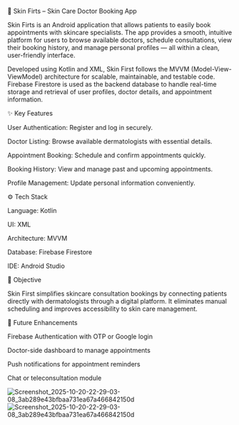 🧴 Skin Firts – Skin Care Doctor Booking App

Skin Firts is an Android application that allows patients to easily book appointments with skincare specialists. The app provides a smooth, intuitive platform for users to browse available doctors, schedule consultations, view their booking history, and manage personal profiles — all within a clean, user-friendly interface.

Developed using Kotlin and XML, Skin First follows the MVVM (Model-View-ViewModel) architecture for scalable, maintainable, and testable code. Firebase Firestore is used as the backend database to handle real-time storage and retrieval of user profiles, doctor details, and appointment information.

✨ Key Features

User Authentication: Register and log in securely.

Doctor Listing: Browse available dermatologists with essential details.

Appointment Booking: Schedule and confirm appointments quickly.

Booking History: View and manage past and upcoming appointments.

Profile Management: Update personal information conveniently.

⚙️ Tech Stack

Language: Kotlin

UI: XML

Architecture: MVVM

Database: Firebase Firestore

IDE: Android Studio

🎯 Objective

Skin First simplifies skincare consultation bookings by connecting patients directly with dermatologists through a digital platform. It eliminates manual scheduling and improves accessibility to skin care management.

🚀 Future Enhancements

Firebase Authentication with OTP or Google login

Doctor-side dashboard to manage appointments

Push notifications for appointment reminders

Chat or teleconsultation module

![Screenshot_2025-10-20-22-29-03-08_3ab289e43bfbaa731ea67a466842150d](https://github.com/user-attachments/assets/d4f2e8e1-e35c-45c5-96eb-82054ce3a51d)
![Screenshot_2025-10-20-22-29-03-08_3ab289e43bfbaa731ea67a466842150d](https://github.com/user-attachments/assets/2ad23582-affa-46a4-a3f4-22687ff04919)
